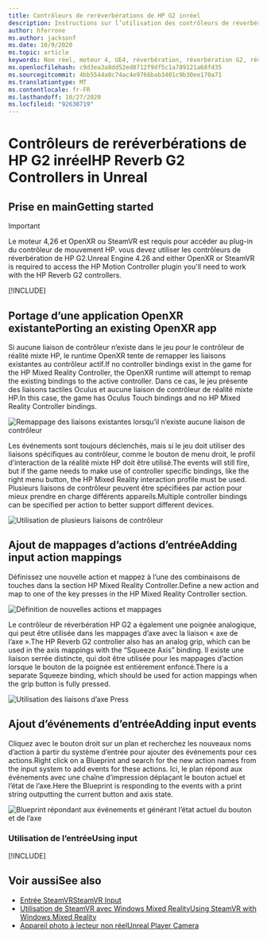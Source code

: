 ```yaml
---
title: Contrôleurs de reréverbérations de HP G2 inréel
description: Instructions sur l’utilisation des contrôleurs de réverbération de HP G2 dans OpenXR et SteamVR
author: hferrone
ms.author: jacksonf
ms.date: 10/9/2020
ms.topic: article
keywords: Non réel, moteur 4, UE4, réverbération, réverbération G2, réverbération HP G2, réalité mixte, développement, contrôleurs de mouvement, entrée utilisateur, fonctionnalités, nouveau projet, émulateur, documentation, guides, fonctionnalités, hologrammes, développement de jeux
ms.openlocfilehash: c9d3ea3a8dd52ed0712f9df5c1a789121a68fd35
ms.sourcegitcommit: 4bb5544a0c74ac4e9766bab3401c9b30ee170a71
ms.translationtype: MT
ms.contentlocale: fr-FR
ms.lasthandoff: 10/27/2020
ms.locfileid: "92638719"
---
```

# <a name="hp-reverb-g2-controllers-in-unreal"></a><span data-ttu-id="4cac1-104">Contrôleurs de reréverbérations de HP G2 inréel</span><span class="sxs-lookup"><span data-stu-id="4cac1-104">HP Reverb G2 Controllers in Unreal</span></span> 

## <a name="getting-started"></a><span data-ttu-id="4cac1-105">Prise en main</span><span class="sxs-lookup"><span data-stu-id="4cac1-105">Getting started</span></span>

> [!IMPORTANT]
> <span data-ttu-id="4cac1-106">Le moteur 4,26 et OpenXR ou SteamVR est requis pour accéder au plug-in du contrôleur de mouvement HP. vous devez utiliser les contrôleurs de réverbération de HP G2.</span><span class="sxs-lookup"><span data-stu-id="4cac1-106">Unreal Engine 4.26 and either OpenXR or SteamVR is required to access the HP Motion Controller plugin you'll need to work with the HP Reverb G2 controllers.</span></span>

[!INCLUDE[](includes/tabs-g2-controllers-in-unreal.md)]

## <a name="porting-an-existing-openxr-app"></a><span data-ttu-id="4cac1-107">Portage d’une application OpenXR existante</span><span class="sxs-lookup"><span data-stu-id="4cac1-107">Porting an existing OpenXR app</span></span> 

<span data-ttu-id="4cac1-108">Si aucune liaison de contrôleur n’existe dans le jeu pour le contrôleur de réalité mixte HP, le runtime OpenXR tente de remapper les liaisons existantes au contrôleur actif.</span><span class="sxs-lookup"><span data-stu-id="4cac1-108">If no controller bindings exist in the game for the HP Mixed Reality Controller, the OpenXR runtime will attempt to remap the existing bindings to the active controller.</span></span>  <span data-ttu-id="4cac1-109">Dans ce cas, le jeu présente des liaisons tactiles Oculus et aucune liaison de contrôleur de réalité mixte HP.</span><span class="sxs-lookup"><span data-stu-id="4cac1-109">In this case, the game has Oculus Touch bindings and no HP Mixed Reality Controller bindings.</span></span>

![Remappage des liaisons existantes lorsqu’il n’existe aucune liaison de contrôleur](images/reverb-g2-img-04.png)

<span data-ttu-id="4cac1-111">Les événements sont toujours déclenchés, mais si le jeu doit utiliser des liaisons spécifiques au contrôleur, comme le bouton de menu droit, le profil d’interaction de la réalité mixte HP doit être utilisé.</span><span class="sxs-lookup"><span data-stu-id="4cac1-111">The events will still fire, but if the game needs to make use of controller specific bindings, like the right menu button, the HP Mixed Reality interaction profile must be used.</span></span>  <span data-ttu-id="4cac1-112">Plusieurs liaisons de contrôleur peuvent être spécifiées par action pour mieux prendre en charge différents appareils.</span><span class="sxs-lookup"><span data-stu-id="4cac1-112">Multiple controller bindings can be specified per action to better support different devices.</span></span>
   
![Utilisation de plusieurs liaisons de contrôleur](images/reverb-g2-img-05.png)

## <a name="adding-input-action-mappings"></a><span data-ttu-id="4cac1-114">Ajout de mappages d’actions d’entrée</span><span class="sxs-lookup"><span data-stu-id="4cac1-114">Adding input action mappings</span></span> 

<span data-ttu-id="4cac1-115">Définissez une nouvelle action et mappez à l’une des combinaisons de touches dans la section HP Mixed Reality Controller.</span><span class="sxs-lookup"><span data-stu-id="4cac1-115">Define a new action and map to one of the key presses in the HP Mixed Reality Controller section.</span></span>

![Définition de nouvelles actions et mappages](images/reverb-g2-img-02.png)

<span data-ttu-id="4cac1-117">Le contrôleur de réverbération HP G2 a également une poignée analogique, qui peut être utilisée dans les mappages d’axe avec la liaison « axe de l’axe ».</span><span class="sxs-lookup"><span data-stu-id="4cac1-117">The HP Reverb G2 controller also has an analog grip, which can be used in the axis mappings with the “Squeeze Axis” binding.</span></span>  <span data-ttu-id="4cac1-118">Il existe une liaison serrée distincte, qui doit être utilisée pour les mappages d’action lorsque le bouton de la poignée est entièrement enfoncé.</span><span class="sxs-lookup"><span data-stu-id="4cac1-118">There is a separate Squeeze binding, which should be used for action mappings when the grip button is fully pressed.</span></span> 

![Utilisation des liaisons d’axe Press](images/reverb-g2-img-03.png)

## <a name="adding-input-events"></a><span data-ttu-id="4cac1-120">Ajout d’événements d’entrée</span><span class="sxs-lookup"><span data-stu-id="4cac1-120">Adding input events</span></span>

<span data-ttu-id="4cac1-121">Cliquez avec le bouton droit sur un plan et recherchez les nouveaux noms d’action à partir du système d’entrée pour ajouter des événements pour ces actions.</span><span class="sxs-lookup"><span data-stu-id="4cac1-121">Right click on a Blueprint and search for the new action names from the input system to add events for these actions.</span></span>  <span data-ttu-id="4cac1-122">Ici, le plan répond aux événements avec une chaîne d’impression déplaçant le bouton actuel et l’état de l’axe.</span><span class="sxs-lookup"><span data-stu-id="4cac1-122">Here the Blueprint is responding to the events with a print string outputting the current button and axis state.</span></span>

![Blueprint répondant aux événements et générant l’état actuel du bouton et de l’axe](images/reverb-g2-img-06.png)

### <a name="using-input"></a><span data-ttu-id="4cac1-124">Utilisation de l’entrée</span><span class="sxs-lookup"><span data-stu-id="4cac1-124">Using input</span></span> 

[!INCLUDE[](includes/tabs-g2-controller-mapping-in-unreal.md)]

## <a name="see-also"></a><span data-ttu-id="4cac1-125">Voir aussi</span><span class="sxs-lookup"><span data-stu-id="4cac1-125">See also</span></span>
* [<span data-ttu-id="4cac1-126">Entrée SteamVR</span><span class="sxs-lookup"><span data-stu-id="4cac1-126">SteamVR Input</span></span>](https://docs.unrealengine.com/Platforms/VR/SteamVR/HowTo/SteamVRInput/index.html)
* [<span data-ttu-id="4cac1-127">Utilisation de SteamVR avec Windows Mixed Reality</span><span class="sxs-lookup"><span data-stu-id="4cac1-127">Using SteamVR with Windows Mixed Reality</span></span>](https://docs.microsoft.com/windows/mixed-reality/enthusiast-guide/using-steamvr-with-windows-mixed-reality)
* [<span data-ttu-id="4cac1-128">Appareil photo à lecteur non réel</span><span class="sxs-lookup"><span data-stu-id="4cac1-128">Unreal Player Camera</span></span>](https://docs.unrealengine.com/Programming/Tutorials/PlayerCamera/3/index.html)